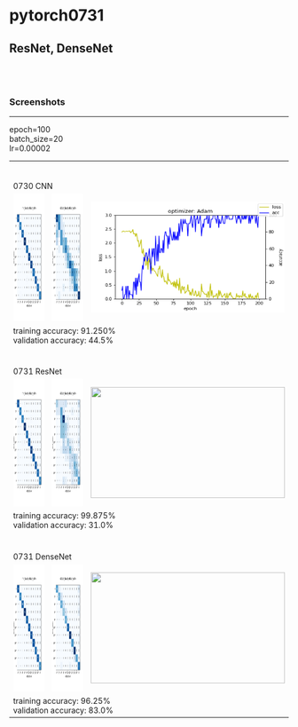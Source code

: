 # pytorch0731
## ResNet, DenseNet

<br><br>



### Screenshots
-------
epoch=100<br>
batch_size=20<br>
lr=0.00002<br>

<table>

  <tr> 
      <td colspan="4"><br><br> 0730 CNN  </td>
  </tr>

  <tr>
    <td> <img src="https://github.com/Kang-Dong-Hwi/pytorch0730/blob/master/train_dataset_confusion_matrix3001.png", height=230px, width=250px>  </td>
    <td> <img src="https://github.com/Kang-Dong-Hwi/pytorch0730/blob/master/validation_dataset_confusion_matrix3001.png", height=230px, width=250px>  </td>
    <td colspan="2"> <img src="https://github.com/Kang-Dong-Hwi/pytorch0730/blob/master/Adam3001.png", height=200px, width=350px>  </td>
 </tr>
  
  <tr> 
      <td colspan="4">
       training accuracy: 91.250%<br>
       validation accuracy: 44.5%<br>
      </td>
  </tr>
  
  
    
  <tr> 
      <td colspan="4"><br><br> 0731 ResNet </td>
  </tr>

  <tr>
    <td> <img src="https://github.com/Kang-Dong-Hwi/pytorch0731/blob/master/train_dataset_confusion_matrix3101.png", height=230px, width=250px>  </td>
    <td> <img src="https://github.com/Kang-Dong-Hwi/pytorch0731/blob/master/validation_dataset_confusion_matrix3101.png", height=230px, width=250px>  </td>
    <td colspan="2"> <img src="https://github.com/Kang-Dong-Hwi/pytorch0729/blob/master/Adam3101.png", height=200px, width=350px>  </td>
  </tr>
  
  <tr> 
      <td colspan="4">
       training accuracy: 99.875%<br>
       validation accuracy: 31.0%<br>
      </td>
  </tr>
  
  
    
  <tr> 
      <td colspan="4"><br><br> 0731 DenseNet </td>
  </tr>

  <tr>
    <td> <img src="https://github.com/Kang-Dong-Hwi/pytorch0731/blob/master/train_dataset_confusion_matrix3102.png", height=230px, width=250px>  </td>
    <td> <img src="https://github.com/Kang-Dong-Hwi/pytorch0731/blob/master/validation_dataset_confusion_matrix3102.png", height=230px, width=250px>  </td>
    <td colspan="2"> <img src="https://github.com/Kang-Dong-Hwi/pytorch0729/blob/master/Adam3102.png", height=200px, width=350px>  </td>
  </tr>
  
  <tr> 
      <td colspan="4">
       training accuracy: 96.25%<br>
       validation accuracy: 83.0%<br>
      </td>
  </tr>
  
  
  
</table>
